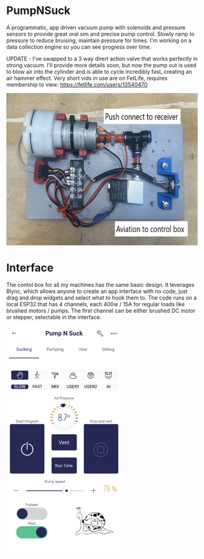 # PumpNSuck
A programmatic, app driven vacuum pump with solenoids and pressure sensors to provide great oral sim and precise pump control. Slowly ramp to pressure to reduce bruising, maintain pressure for times. I'm working on a data collection engine so you can see progress over time. 

UPDATE - I've swapped to a 3 way dirert action valve that works perfectly in strong vacuum. I'll provide more details soon, but now the pump out is used to blow air into the cylinder and is able to cycle incredibly fast, creating an air hammer effect. Very short vids in use are on FetLife, requires membership to view: https://fetlife.com/users/13540470


<img src="https://github.com/MikesMachines/PumpNSuck/blob/main/media/PumpOnWoodTopTextRotate.jpg" alt="Pump on Wood" height="400">
<p>

# Interface
  
The contol box for all my machines has the same basic design. It leverages Blync, which allows anyone to create an app interface with no code, just drag and drop widgets and select what to hook them to. The code runs on a local ESP32 that has 4 channels, each 400w / 15A for regular loads like brushed motors / pumps. The first channel can be either brushed DC motor or stepper, selectable in the interface. 
  
  <p>
<img src="https://github.com/MikesMachines/PumpNSuck/blob/main/media/Pumpscreen.jpg" alt="Pump App screen shot" height="600">
